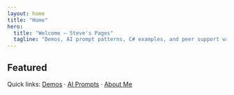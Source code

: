 ```yaml
---
layout: home
title: "Home"
hero:
  title: "Welcome — Steve's Pages"
  tagline: "Demos, AI prompt patterns, C# examples, and peer support writing"
---
```

<!-- Optional featured posts or welcome text -->
<section class="panel">
  <h2>Featured</h2>
  <p>Quick links: <a href="/demos/">Demos</a> · <a href="/ai/">AI Prompts</a> · <a href="/blog/about-me.md">About Me</a></p>
</section>

